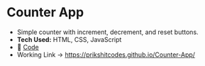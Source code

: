 # **Counter App**
- Simple counter with increment, decrement, and reset buttons.  
- **Tech Used:** HTML, CSS, JavaScript  
- 📂 [Code](./counter-app)
- Working Link -> https://prikshitcodes.github.io/Counter-App/
